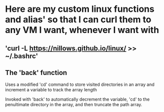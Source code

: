 # Here are my custom linux functions and alias' so that I can curl them to any VM I want, whenever I want with

## 'curl -L https://nillows.github.io/linux/ >> ~/.bashrc'

## The 'back' function
Uses a modified 'cd' command to store visited directories in an array and increment a variable to track the array length

Invoked with 'back' to automatically decrement the variable, 'cd' to the penultimate directory in the array, and then truncate the path array.

